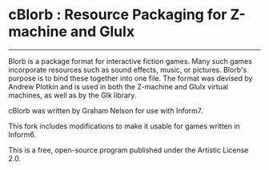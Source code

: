 cBlorb : Resource Packaging for Z-machine and Glulx
=========================================================

---

Blorb is a package format for interactive fiction games. Many such games 
incorporate resources such as sound effects, music, or pictures. Blorb's 
purpose is to bind these together into one file. The format was devised 
by Andrew Plotkin and is used in both the Z-machine and Glulx virtual 
machines, as well as by the Glk library.

cBlorb was written by Graham Nelson for use with Inform7.

This fork includes modifications to make it usable for games written in Inform6.

This is a free, open-source program published under the Artistic License 2.0.


